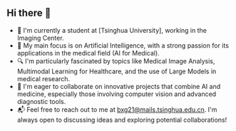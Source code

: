 ## Hi there 👋  

- 🌟 I'm currently a student at [Tsinghua University], working in the Imaging Center.  
- 🧠 My main focus is on Artificial Intelligence, with a strong passion for its applications in the medical field (AI for Medical).  
- 🔍 I'm particularly fascinated by topics like Medical Image Analysis, Multimodal Learning for Healthcare, and the use of Large Models in medical research.  
- 🤝 I'm eager to collaborate on innovative projects that combine AI and medicine, especially those involving computer vision and advanced diagnostic tools.  
- 📬 Feel free to reach out to me at [bxg21@mails.tsinghua.edu.cn](mailto:bxg21@mails.tsinghua.edu.cn). I'm always open to discussing ideas and exploring potential collaborations!
